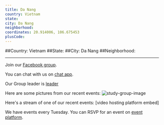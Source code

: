 ```yaml
---
title: Da Nang
country: Vietnam
state: 
city: Da Nang
neighborhood: 
coordinates: 20.914006, 106.675453
plusCode:
---
```


##Country: Vietnam
##State: 
##City: Da Nang
##Neighborhood: 
*****
Join our [Facebook group](https://www.facebook.com/groups/free.code.camp.your.Da.Nang).

You can chat with us on [chat app]().

Our Group leader is [leader]()

Here are some pictures from our recent events:
![study-group-image]()

Here's a stream of one of our recent events:
[video hosting platform embed]

We have events every Tuesday. You can RSVP for an event on [event platform]().
